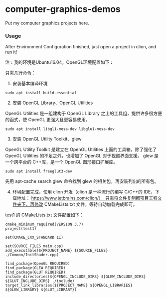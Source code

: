 # computer-graphics-demos

Put my computer graphics projects here.

### Usage
After Environment Configuration finished, just open a project in clion, and run it!

注：我的环境是Ubuntu16.04，OpenGL环境配置如下：

只需几行命令：
1. 安装基本编译环境
```
sudo apt install build-essential 
```

2. 安装 OpenGL Library、OpenGL Utilities

OpenGL Utilities 是一组建构于 OpenGL Library 之上的工具组，提供许多很方便的函式，使 OpenGL 更强大且更容易使用。
```
sudo apt install libgl1-mesa-dev libglu1-mesa-dev
```

3. 安装 OpenGL Utility Toolkit、glew

OpenGL Utility Toolkit 是建立在 OpenGL Utilities 上面的工具箱，除了强化了 OpenGL Utilities 的不足之外，也增加了 OpenGL 对于视窗界面支援。
glew 是一个跨平台的 C++库，是一个 OpenGL 图形接口扩展库。
```
sudo apt install freeglut3-dev
```
先用 apt-cache search glew 命令找到 glew 的相关包，再安装列出的所有包。

4. 环境配置完成，使用 clion 开发（clion 是一种流行的编写 C/C++的 IDE，下载地址：
https://www.jetbrains.com/clion/），只需将文件复制都项目工程文件夹下，再修改
CMakeLists.txt 文件，等待自动加载完成即可。

test1 的 CMakeLists.txt 文件配置如下：
```
cmake_minimum_required(VERSION 3.7)
project(test1)

set(CMAKE_CXX_STANDARD 11)

set(SOURCE_FILES main.cpp)
add_executable(${PROJECT_NAME} ${SOURCE_FILES} ./Common/InitShader.cpp)

find_package(OpenGL REQUIRED)
find_package(GLEW REQUIRED)
find_package(GLUT REQUIRED)
include_directories(${OPENGL_INCLUDE_DIRS} ${GLEW_INCLUDE_DIRS} ${GLUT_INCLUDE_DIRS} ./include)
target_link_libraries(${PROJECT_NAME} ${OPENGL_LIBRARIES} ${GLEW_LIBRARY} ${GLUT_LIBRARY})
```